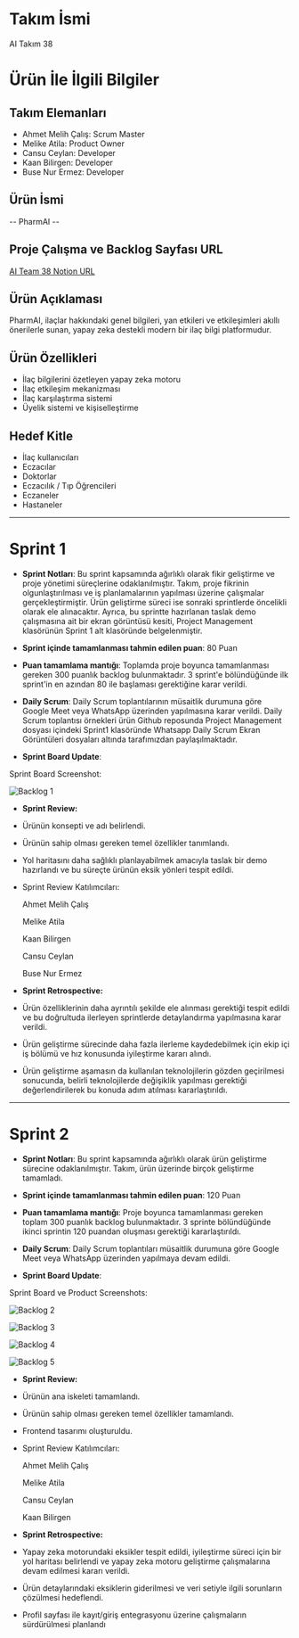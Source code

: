 # **Takım İsmi**

AI Takım 38

# Ürün İle İlgili Bilgiler
## Takım Elemanları
- Ahmet Melih Çalış: Scrum Master
- Melike Atila: Product Owner
- Cansu Ceylan: Developer
- Kaan Bilirgen: Developer
- Buse Nur Ermez: Developer
## Ürün İsmi

-- PharmAI --

## Proje Çalışma ve Backlog Sayfası URL
[AI Team 38 Notion URL](https://www.notion.so/YZTA-BOOTCAMP-219b335bd7e2802c97ffdd41cc733621?source=copy_link)

## Ürün Açıklaması
PharmAI, ilaçlar hakkındaki genel bilgileri, yan etkileri ve etkileşimleri akıllı önerilerle sunan, yapay zeka destekli modern bir ilaç bilgi platformudur.

## Ürün Özellikleri
- İlaç bilgilerini özetleyen yapay zeka motoru
- İlaç etkileşim mekanizması
- İlaç karşılaştırma sistemi
- Üyelik sistemi ve kişiselleştirme

## Hedef Kitle

- İlaç kullanıcıları
- Eczacılar
- Doktorlar
- Eczacılık / Tıp Öğrencileri
- Eczaneler
- Hastaneler

---

# Sprint 1

- **Sprint Notları**: Bu sprint kapsamında ağırlıklı olarak fikir geliştirme ve proje yönetimi süreçlerine odaklanılmıştır. Takım, proje fikrinin olgunlaştırılması ve iş planlamalarının yapılması üzerine çalışmalar gerçekleştirmiştir. Ürün geliştirme süreci ise sonraki sprintlerde öncelikli olarak ele alınacaktır. Ayrıca, bu sprintte hazırlanan taslak demo çalışmasına ait bir ekran görüntüsü kesiti, Project Management klasörünün Sprint 1 alt klasöründe belgelenmiştir.

- **Sprint içinde tamamlanması tahmin edilen puan**: 80 Puan

- **Puan tamamlama mantığı**: Toplamda proje boyunca tamamlanması gereken 300 puanlık backlog bulunmaktadır. 3 sprint'e bölündüğünde ilk sprint'in en azından 80 ile başlaması gerektiğine karar verildi.

- **Daily Scrum**: Daily Scrum toplantılarının müsaitlik durumuna göre Google Meet veya WhatsApp üzerinden yapılmasına karar verildi. Daily Scrum toplantısı örnekleri ürün Github reposunda Project Management dosyası içindeki Sprint1 klasöründe Whatsapp Daily Scrum Ekran Görüntüleri dosyaları altında tarafımızdan paylaşılmaktadır.

- **Sprint Board Update**:

Sprint Board Screenshot: 

![Backlog 1](https://github.com/ahmetmelihcalis/PharmAI/blob/bb3c7f41406cf03115a5d94d7ed426476f9dc845/Project%20Management/Sprint1/Sprint%201%20-%20Sprint%20Board%20-%20Notion.png?raw=true)

- **Sprint Review:**

- Ürünün konsepti ve adı belirlendi.

- Ürünün sahip olması gereken temel özellikler tanımlandı.

- Yol haritasını daha sağlıklı planlayabilmek amacıyla taslak bir demo hazırlandı ve bu süreçte ürünün eksik yönleri tespit edildi.

- Sprint Review Katılımcıları:

  Ahmet Melih Çalış

  Melike Atila

  Kaan Bilirgen

  Cansu Ceylan

  Buse Nur Ermez

- **Sprint Retrospective:**

- Ürün özelliklerinin daha ayrıntılı şekilde ele alınması gerektiği tespit edildi ve bu doğrultuda ilerleyen sprintlerde detaylandırma yapılmasına karar verildi.

- Ürün geliştirme sürecinde daha fazla ilerleme kaydedebilmek için ekip içi iş bölümü ve hız konusunda iyileştirme kararı alındı.

- Ürün geliştirme aşamasın
da kullanılan teknolojilerin gözden geçirilmesi sonucunda, belirli teknolojilerde değişiklik yapılması gerektiği değerlendirilerek bu konuda adım atılması kararlaştırıldı.
 
---

# Sprint 2

- **Sprint Notları**: Bu sprint kapsamında ağırlıklı olarak ürün geliştirme sürecine odaklanılmıştır. Takım, ürün üzerinde birçok geliştirme tamamladı.

- **Sprint içinde tamamlanması tahmin edilen puan**: 120 Puan

- **Puan tamamlama mantığı**: Proje boyunca tamamlanması gereken toplam 300 puanlık backlog bulunmaktadır. 3 sprinte bölündüğünde ikinci sprintin 120 puandan oluşması gerektiği kararlaştırıldı.

- **Daily Scrum**: Daily Scrum toplantıları müsaitlik durumuna göre Google Meet veya WhatsApp üzerinden yapılmaya devam edildi.

- **Sprint Board Update**:

Sprint Board ve Product Screenshots: 

![Backlog 2](https://github.com/ahmetmelihcalis/PharmAI/blob/main/Project%20Management/Sprint2/Sprint%202%20-%20Sprint%20Board%20-%20Notion.png?raw=true)

![Backlog 3](https://github.com/ahmetmelihcalis/PharmAI/blob/main/Project%20Management/Sprint2/%C3%9Cr%C3%BCn%20Foto%201.png?raw=true)

![Backlog 4](https://github.com/ahmetmelihcalis/PharmAI/blob/main/Project%20Management/Sprint2/%C3%9Cr%C3%BCn%20Foto%202.png?raw=true)

![Backlog 5](https://github.com/ahmetmelihcalis/PharmAI/blob/main/Project%20Management/Sprint2/%C3%9Cr%C3%BCn%20Foto%203.png?raw=true)


- **Sprint Review:**

- Ürünün ana iskeleti tamamlandı.

- Ürünün sahip olması gereken temel özellikler tamamlandı.

- Frontend tasarımı oluşturuldu.

- Sprint Review Katılımcıları:

  Ahmet Melih Çalış

  Melike Atila

  Cansu Ceylan

  Kaan Bilirgen

- **Sprint Retrospective:**

- Yapay zeka motorundaki eksikler tespit edildi, iyileştirme süreci için bir yol haritası belirlendi ve yapay zeka motoru geliştirme çalışmalarına devam edilmesi kararı verildi.

- Ürün detaylarındaki eksiklerin giderilmesi ve veri setiyle ilgili sorunların çözülmesi hedeflendi.

- Profil sayfası ile kayıt/giriş entegrasyonu üzerine çalışmaların sürdürülmesi planlandı